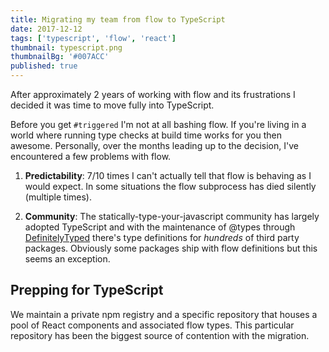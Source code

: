 ```yaml
---
title: Migrating my team from flow to TypeScript
date: 2017-12-12
tags: ['typescript', 'flow', 'react']
thumbnail: typescript.png
thumbnailBg: '#007ACC'
published: true
---
```


After approximately 2 years of working with flow and its frustrations I decided it was time to move fully into TypeScript.

<!--more-->

Before you get `#triggered` I'm not at all bashing flow. If you're living in a world where running type checks at build time works for you then awesome. Personally, over the months leading up to the decision, I've encountered a few problems with flow.

1. **Predictability**: 7/10 times I can't actually tell that flow is behaving as I would expect. In some situations the flow subprocess has died silently (multiple times).

2. **Community**: The statically-type-your-javascript community has largely adopted TypeScript and with the maintenance of @types through [DefinitelyTyped](http://definitelytyped.org/) there's type definitions for _hundreds_ of third party packages. Obviously some packages ship with flow definitions but this seems an exception.

## Prepping for TypeScript

We maintain a private npm registry and a specific repository that houses a pool of React components and associated flow types. This particular repository has been the biggest source of contention with the migration.
